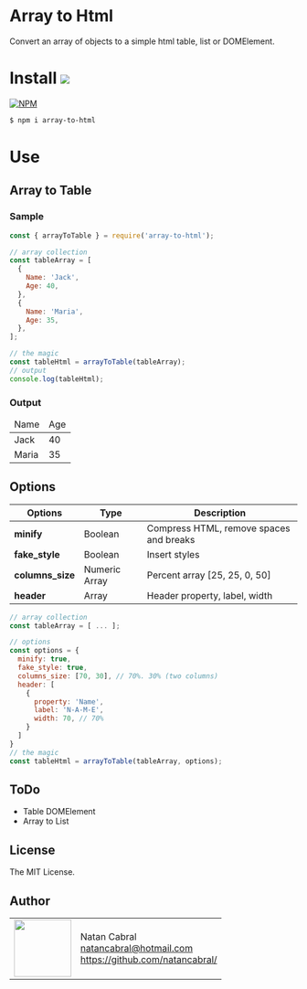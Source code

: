 # Array to Html
Convert an array of objects to a simple html table, list or DOMElement.

# Install [<img src="https://github.com/natancabral/pdfkit-table/blob/main/example/npm-tile.png">](https://www.npmjs.com/package/array-to-html)

[![NPM](https://nodei.co/npm/array-to-html.png)](https://www.npmjs.com/package/array-to-html)

```bash
$ npm i array-to-html
```
# Use 
## Array to Table
### Sample


```js
const { arrayToTable } = require('array-to-html');

// array collection
const tableArray = [
  {
    Name: 'Jack',
    Age: 40,
  },
  {
    Name: 'Maria',
    Age: 35,
  },  
];

// the magic
const tableHtml = arrayToTable(tableArray);
// output
console.log(tableHtml);

```

### Output 

<table> <thead> <tr> <td>Name</td> <td>Age</td></tr> </thead> <tbody><tr> <td>Jack</td> <td>40</td></tr><tr> <td>Maria</td> <td>35</td></tr></tbody></table>


## Options

| **Options**        | Type | Description                      |
|--------------------|------|----------------------------------|
| **minify**         | Boolean | Compress HTML, remove spaces and breaks |
| **fake_style**     | Boolean | Insert styles |
| **columns_size**   | Numeric Array | Percent array [25, 25, 0, 50] |
| **header**         | Array | Header property, label, width |


```js
// array collection
const tableArray = [ ... ];

// options
const options = {
  minify: true, 
  fake_style: true,
  columns_size: [70, 30], // 70%. 30% (two columns)
  header: [
    {
      property: 'Name',
      label: 'N-A-M-E',
      width: 70, // 70%
    }
  ]
}
// the magic
const tableHtml = arrayToTable(tableArray, options);
```


## ToDo

- Table DOMElement
- Array to List


## License

The MIT License.


## Author

<table>
  <tr>
    <td>
      <img src="https://github.com/natancabral.png?s=100" width="100"/>
    </td>
    <td>
      Natan Cabral<br />
      <a href="mailto:natancabral@hotmail.com">natancabral@hotmail.com</a><br />
      <a href="https://github.com/natancabral/">https://github.com/natancabral/</a>
    </td>
  </tr>
</table>
